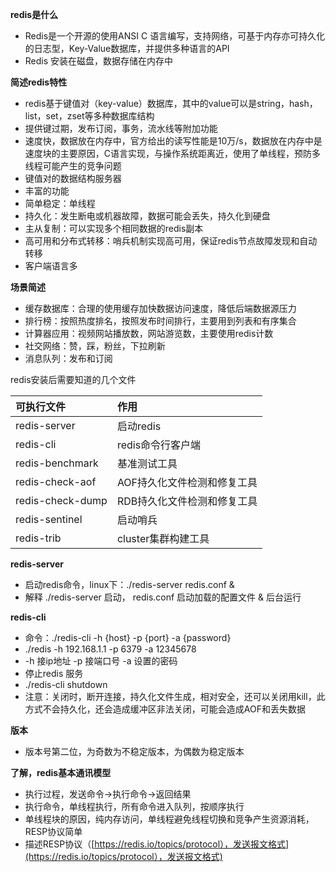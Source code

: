 **redis是什么**

* Redis是一个开源的使用ANSI C 语言编写，支持网络，可基于内存亦可持久化的日志型，Key-Value数据库，并提供多种语言的API
* Redis 安装在磁盘，数据存储在内存中

**简述redis特性**

* redis基于键值对（key-value）数据库，其中的value可以是string，hash，list，set，zset等多种数据库结构
* 提供键过期，发布订阅，事务，流水线等附加功能
* 速度快，数据放在内存中，官方给出的读写性能是10万/s，数据放在内存中是速度块的主要原因，C语言实现，与操作系统距离近，使用了单线程，预防多线程可能产生的竞争问题
* 键值对的数据结构服务器
* 丰富的功能
* 简单稳定：单线程
* 持久化：发生断电或机器故障，数据可能会丢失，持久化到硬盘
* 主从复制：可以实现多个相同数据的redis副本
* 高可用和分布式转移：哨兵机制实现高可用，保证redis节点故障发现和自动转移
* 客户端语言多

**场景简述**

* 缓存数据库：合理的使用缓存加快数据访问速度，降低后端数据源压力
* 排行榜：按照热度排名，按照发布时间排行，主要用到列表和有序集合
* 计算器应用：视频网站播放数，网站游览数，主要使用redis计数
* 社交网络：赞，踩，粉丝，下拉刷新
* 消息队列：发布和订阅

redis安装后需要知道的几个文件

| 可执行文件 | 作用 |
| :--- | :--- |
| redis-server | 启动redis |
| redis-cli | redis命令行客户端 |
| redis-benchmark | 基准测试工具 |
| redis-check-aof | AOF持久化文件检测和修复工具 |
| redis-check-dump | RDB持久化文件检测和修复工具 |
| redis-sentinel | 启动哨兵 |
| redis-trib | cluster集群构建工具 |

**redis-server**

* 启动redis命令，linux下：./redis-server redis.conf &
* 解释 ./redis-server 启动， redis.conf 启动加载的配置文件 & 后台运行

**redis-cli**

* 命令：./redis-cli -h {host} -p {port} -a {password}
* ./redis -h 192.168.1.1 -p 6379 -a 12345678
* -h 接ip地址  -p 接端口号 -a 设置的密码
* 停止redis 服务
* ./redis-cli shutdown
* 注意：关闭时，断开连接，持久化文件生成，相对安全，还可以关闭用kill，此方式不会持久化，还会造成缓冲区非法关闭，可能会造成AOF和丢失数据

**版本**

* 版本号第二位，为奇数为不稳定版本，为偶数为稳定版本

**了解，redis基本通讯模型**

* 执行过程，发送命令-&gt;执行命令-&gt;返回结果
* 执行命令，单线程执行，所有命令进入队列，按顺序执行
* 单线程块的原因，纯内存访问，单线程避免线程切换和竞争产生资源消耗，RESP协议简单
* 描述RESP协议（[https://redis.io/topics/protocol），发送报文格式](https://redis.io/topics/protocol），发送报文格式)




